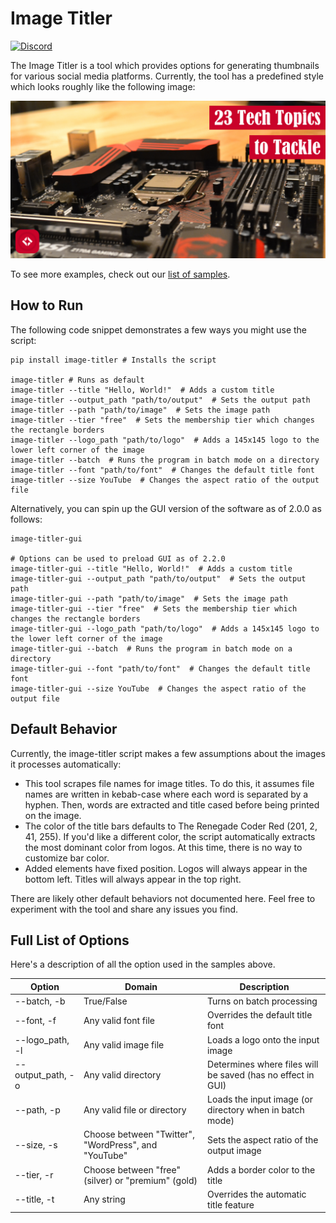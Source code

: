 # Image Titler

[![Discord](https://img.shields.io/discord/612072397545275424)](https://discord.gg/Jhmtj7Z)  


The Image Titler is a tool which provides options for generating thumbnails for various social media platforms.
Currently, the tool has a predefined style which looks roughly like the following image:

![23 Tech Topics to Tackle](https://raw.githubusercontent.com/TheRenegadeCoder/image-titler/master/samples/v1.8.0/23-tech-topics-to-tackle-featured-image-v1-8-0.JPEG)

To see more examples, check out our [list of samples](https://github.com/TheRenegadeCoder/image-titler/tree/master/samples).

## How to Run

The following code snippet demonstrates a few ways you might use the script:

```shell
pip install image-titler # Installs the script

image-titler # Runs as default
image-titler --title "Hello, World!"  # Adds a custom title
image-titler --output_path "path/to/output"  # Sets the output path
image-titler --path "path/to/image"  # Sets the image path
image-titler --tier "free"  # Sets the membership tier which changes the rectangle borders
image-titler --logo_path "path/to/logo"  # Adds a 145x145 logo to the lower left corner of the image
image-titler --batch  # Runs the program in batch mode on a directory
image-titler --font "path/to/font"  # Changes the default title font
image-titler --size YouTube  # Changes the aspect ratio of the output file
```

Alternatively, you can spin up the GUI version of the software as of 2.0.0 as follows:

```shell
image-titler-gui

# Options can be used to preload GUI as of 2.2.0
image-titler-gui --title "Hello, World!"  # Adds a custom title
image-titler-gui --output_path "path/to/output"  # Sets the output path
image-titler-gui --path "path/to/image"  # Sets the image path
image-titler-gui --tier "free"  # Sets the membership tier which changes the rectangle borders
image-titler-gui --logo_path "path/to/logo"  # Adds a 145x145 logo to the lower left corner of the image
image-titler-gui --batch  # Runs the program in batch mode on a directory
image-titler-gui --font "path/to/font"  # Changes the default title font
image-titler-gui --size YouTube  # Changes the aspect ratio of the output file
```

## Default Behavior

Currently, the image-titler script makes a few assumptions about the images it 
processes automatically: 

- This tool scrapes file names for image titles. To do this, it assumes 
file names are written in kebab-case where each word is separated by a hyphen.
Then, words are extracted and title cased before being printed on the image.
- The color of the title bars defaults to The Renegade Coder Red (201, 2, 41, 255).
If you'd like a different color, the script automatically extracts the most dominant
color from logos. At this time, there is no way to customize bar color. 
- Added elements have fixed position. Logos will always appear in the bottom left.
Titles will always appear in the top right. 

There are likely other default behaviors not documented here. Feel free to experiment
with the tool and share any issues you find. 

## Full List of Options

Here's a description of all the option used in the samples above.

| Option | Domain | Description |
|--------|--------|-------------|
| --batch, -b | True/False | Turns on batch processing |
| --font, -f | Any valid font file | Overrides the default title font |
| --logo_path, -l | Any valid image file | Loads a logo onto the input image |
| --output_path, -o | Any valid directory | Determines where files will be saved (has no effect in GUI) |  
| --path, -p | Any valid file or directory | Loads the input image (or directory when in batch mode) |
| --size, -s | Choose between "Twitter", "WordPress", and "YouTube" | Sets the aspect ratio of the output image |
| --tier, -r | Choose between "free" (silver) or "premium" (gold) | Adds a border color to the title |
| --title, -t | Any string | Overrides the automatic title feature |
